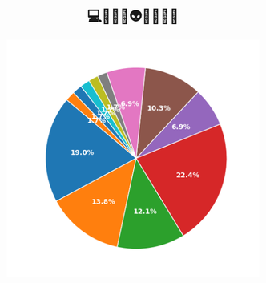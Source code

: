 <h1 align="center">💻👩🏾‍💻👽😎🧠🚫🔗</h1>

<div align="center">
  <img src="assets/chart.png" alt="Distribuição das Linguagens nos Repositórios GitHub" width="600">
</div>
